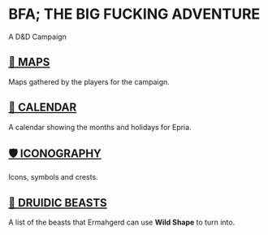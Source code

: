# BFA; THE BIG FUCKING ADVENTURE
A D&D Campaign

## [📌 MAPS](./MAPS/MAPS.md)

Maps gathered by the players for the campaign. 

## [📅 CALENDAR](./months-and-holidays.md)

A calendar showing the months and holidays for Epria. 

## [🛡 ICONOGRAPHY](./ICONS/ICONS.md)

Icons, symbols and crests. 


## [🐶 DRUIDIC BEASTS](./DRUID-BEASTS.md)

A list of the beasts that Ermahgerd can use **Wild Shape** to turn into. 